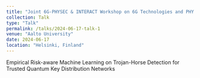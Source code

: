 ```yaml
---
title: "Joint 6G-PHYSEC & INTERACT Workshop on 6G Technologies and PHY Layer Security"
collection: Talk
type: "Talk"
permalink: /talks/2024-06-17-talk-1
venue: "Aalto University"
date: 2024-06-17
location: "Helsinki, Finland"
---
```


Empirical Risk-aware Machine Learning on Trojan-Horse Detection for Trusted Quantum Key Distribution Networks
